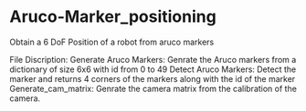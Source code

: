 # Aruco-Marker_positioning
Obtain a 6 DoF Position of a robot from aruco markers

File Discription:
Generate Aruco Markers: Genrate the Aruco markers from a dictionary of size 6x6 with id from 0 to 49
Detect Aruco Markers: Detect the marker and returns 4 corners of the markers along with the id of the marker
Generate_cam_matrix: Genrate the camera matrix from the calibration of the camera.
